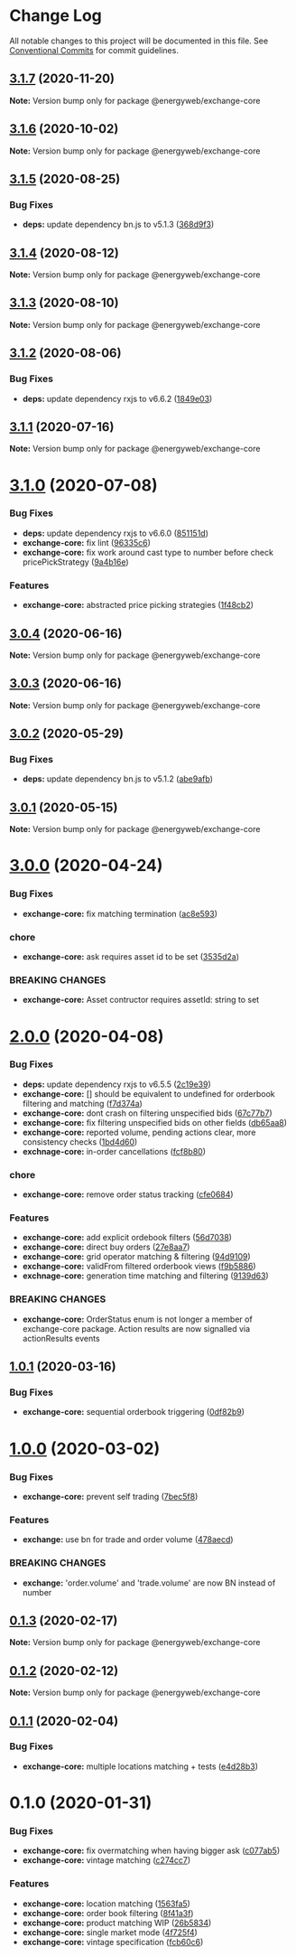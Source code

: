 # Change Log

All notable changes to this project will be documented in this file.
See [Conventional Commits](https://conventionalcommits.org) for commit guidelines.

## [3.1.7](https://github.com/energywebfoundation/origin/compare/@energyweb/exchange-core@3.1.6...@energyweb/exchange-core@3.1.7) (2020-11-20)

**Note:** Version bump only for package @energyweb/exchange-core





## [3.1.6](https://github.com/energywebfoundation/origin/compare/@energyweb/exchange-core@3.1.5...@energyweb/exchange-core@3.1.6) (2020-10-02)

**Note:** Version bump only for package @energyweb/exchange-core





## [3.1.5](https://github.com/energywebfoundation/origin/compare/@energyweb/exchange-core@3.1.4...@energyweb/exchange-core@3.1.5) (2020-08-25)


### Bug Fixes

* **deps:** update dependency bn.js to v5.1.3 ([368d9f3](https://github.com/energywebfoundation/origin/commit/368d9f38229885cb233f5145938f75854f55ed7b))





## [3.1.4](https://github.com/energywebfoundation/origin/compare/@energyweb/exchange-core@3.1.3...@energyweb/exchange-core@3.1.4) (2020-08-12)

**Note:** Version bump only for package @energyweb/exchange-core





## [3.1.3](https://github.com/energywebfoundation/origin/compare/@energyweb/exchange-core@3.1.2...@energyweb/exchange-core@3.1.3) (2020-08-10)

**Note:** Version bump only for package @energyweb/exchange-core





## [3.1.2](https://github.com/energywebfoundation/origin/compare/@energyweb/exchange-core@3.1.1...@energyweb/exchange-core@3.1.2) (2020-08-06)


### Bug Fixes

* **deps:** update dependency rxjs to v6.6.2 ([1849e03](https://github.com/energywebfoundation/origin/commit/1849e030c7cce6bf4d4063f3c6d96d98fbb96041))





## [3.1.1](https://github.com/energywebfoundation/origin/compare/@energyweb/exchange-core@3.1.0...@energyweb/exchange-core@3.1.1) (2020-07-16)

**Note:** Version bump only for package @energyweb/exchange-core





# [3.1.0](https://github.com/energywebfoundation/origin/compare/@energyweb/exchange-core@3.0.4...@energyweb/exchange-core@3.1.0) (2020-07-08)


### Bug Fixes

* **deps:** update dependency rxjs to v6.6.0 ([851151d](https://github.com/energywebfoundation/origin/commit/851151dd110a2b11fc9b491e491c4a152aaac807))
* **exchange-core:** fix lint ([96335c6](https://github.com/energywebfoundation/origin/commit/96335c671ced5233548a5d56ccc63d3f0bc5b791))
* **exchange-core:** fix work around cast type to number before check pricePickStrategy ([9a4b16e](https://github.com/energywebfoundation/origin/commit/9a4b16e07d0133c975dd43fd44c3f32f8b46efbf))


### Features

* **exchange-core:** abstracted price picking strategies ([1f48cb2](https://github.com/energywebfoundation/origin/commit/1f48cb208078ffd107984f9fff05912f40140cb8))





## [3.0.4](https://github.com/energywebfoundation/origin/compare/@energyweb/exchange-core@3.0.3...@energyweb/exchange-core@3.0.4) (2020-06-16)

**Note:** Version bump only for package @energyweb/exchange-core





## [3.0.3](https://github.com/energywebfoundation/origin/compare/@energyweb/exchange-core@3.0.2...@energyweb/exchange-core@3.0.3) (2020-06-16)

**Note:** Version bump only for package @energyweb/exchange-core





## [3.0.2](https://github.com/energywebfoundation/origin/compare/@energyweb/exchange-core@3.0.1...@energyweb/exchange-core@3.0.2) (2020-05-29)


### Bug Fixes

* **deps:** update dependency bn.js to v5.1.2 ([abe9afb](https://github.com/energywebfoundation/origin/commit/abe9afba4c6ad4d02bd8afd044f49582423e1293))





## [3.0.1](https://github.com/energywebfoundation/origin/compare/@energyweb/exchange-core@3.0.0...@energyweb/exchange-core@3.0.1) (2020-05-15)

**Note:** Version bump only for package @energyweb/exchange-core





# [3.0.0](https://github.com/energywebfoundation/origin/compare/@energyweb/exchange-core@2.0.0...@energyweb/exchange-core@3.0.0) (2020-04-24)


### Bug Fixes

* **exchange-core:** fix matching termination ([ac8e593](https://github.com/energywebfoundation/origin/commit/ac8e5933b21dee5255da63571a29b16735dfe4ae))


### chore

* **exchange-core:** ask requires asset id to be set ([3535d2a](https://github.com/energywebfoundation/origin/commit/3535d2ab5d9a53b9079e6a6b9356033ffb210155))


### BREAKING CHANGES

* **exchange-core:** Asset contructor requires assetId: string to set





# [2.0.0](https://github.com/energywebfoundation/origin/compare/@energyweb/exchange-core@1.0.1...@energyweb/exchange-core@2.0.0) (2020-04-08)


### Bug Fixes

* **deps:** update dependency rxjs to v6.5.5 ([2c19e39](https://github.com/energywebfoundation/origin/commit/2c19e39552b2e68a91db9fc8b21127488a9cd576))
* **exchange-core:** [] should be equivalent to undefined for orderbook filtering and matching ([f7d374a](https://github.com/energywebfoundation/origin/commit/f7d374a407fa3e1e653fea5dac2605bb73891310))
* **exchange-core:** dont crash on filtering unspecified bids ([67c77b7](https://github.com/energywebfoundation/origin/commit/67c77b7e65dac5d7ba0e2ee34c1768f617497041))
* **exchange-core:** fix filtering unspecified bids on other fields ([db65aa8](https://github.com/energywebfoundation/origin/commit/db65aa8006588790d56f6fff0cfbbc4bd6816075))
* **exchange-core:** reported volume, pending actions clear, more consistency checks ([1bd4d60](https://github.com/energywebfoundation/origin/commit/1bd4d603361e07a887e33da5b2dea089c2492a1b))
* **exchnage-core:** in-order cancellations ([fcf8b80](https://github.com/energywebfoundation/origin/commit/fcf8b807ca53f2e59d74ebad2f09bed0b7ab981a))


### chore

* **exchange-core:** remove order status tracking ([cfe0684](https://github.com/energywebfoundation/origin/commit/cfe0684b782fb2d627cb6660eac7b78c24ca296e))


### Features

* **exchange-core:** add explicit ordebook filters ([56d7038](https://github.com/energywebfoundation/origin/commit/56d7038de159c98efb2c18cd927979f520d25411))
* **exchange-core:** direct buy orders ([27e8aa7](https://github.com/energywebfoundation/origin/commit/27e8aa7ed70fab15b350c0cc81d9317556a76c92))
* **exchange-core:** grid operator matching & filtering ([94d9109](https://github.com/energywebfoundation/origin/commit/94d9109f9e7ff1b7a2768494b2afbb9477175d62))
* **exchange-core:** validFrom filtered orderbook views ([f9b5886](https://github.com/energywebfoundation/origin/commit/f9b5886fcf2c826940cd3331226c9636c5ba4f83))
* **exchnage-core:** generation time matching and filtering ([9139d63](https://github.com/energywebfoundation/origin/commit/9139d63179dd9a7a2ec65cb8c2ea8a1cda012be8))


### BREAKING CHANGES

* **exchange-core:** OrderStatus enum is not longer a member of exchange-core package. Action results are now signalled via actionResults events





## [1.0.1](https://github.com/energywebfoundation/origin/compare/@energyweb/exchange-core@1.0.0...@energyweb/exchange-core@1.0.1) (2020-03-16)


### Bug Fixes

* **exchange-core:** sequential orderbook triggering ([0df82b9](https://github.com/energywebfoundation/origin/commit/0df82b9753176f7594c3666b9326317ee1cfe1db))





# [1.0.0](https://github.com/energywebfoundation/origin/compare/@energyweb/exchange-core@0.1.3...@energyweb/exchange-core@1.0.0) (2020-03-02)


### Bug Fixes

* **exchange-core:** prevent self trading ([7bec5f8](https://github.com/energywebfoundation/origin/commit/7bec5f855b9753c6b011e1a34fccedc0444029ce))


### Features

* **exchange:** use bn for trade and order volume ([478aecd](https://github.com/energywebfoundation/origin/commit/478aecd19f1be57394145e4c53da0926db10ed62))


### BREAKING CHANGES

* **exchange:** 'order.volume' and 'trade.volume' are now BN instead of number





## [0.1.3](https://github.com/energywebfoundation/origin/compare/@energyweb/exchange-core@0.1.2...@energyweb/exchange-core@0.1.3) (2020-02-17)

**Note:** Version bump only for package @energyweb/exchange-core





## [0.1.2](https://github.com/energywebfoundation/origin/compare/@energyweb/exchange-core@0.1.1...@energyweb/exchange-core@0.1.2) (2020-02-12)

**Note:** Version bump only for package @energyweb/exchange-core





## [0.1.1](https://github.com/energywebfoundation/origin/compare/@energyweb/exchange-core@0.1.0...@energyweb/exchange-core@0.1.1) (2020-02-04)


### Bug Fixes

* **exchange-core:** multiple locations matching + tests ([e4d28b3](https://github.com/energywebfoundation/origin/commit/e4d28b337dbdfb42da1c584219acd92e2266bca3))





# 0.1.0 (2020-01-31)


### Bug Fixes

* **exchange-core:** fix overmatching when having bigger ask ([c077ab5](https://github.com/energywebfoundation/origin/commit/c077ab5eefe38a99e89d002e2fbfe761e793006e))
* **exchange-core:** vintage matching ([c274cc7](https://github.com/energywebfoundation/origin/commit/c274cc7d8e9377e273b21e11eb237b64b358f2a9))


### Features

* **exchange-core:** location matching ([1563fa5](https://github.com/energywebfoundation/origin/commit/1563fa55934ecff2f63f2aa4e57f58eb78883070))
* **exchange-core:** order book filtering ([8f41a3f](https://github.com/energywebfoundation/origin/commit/8f41a3fdb81e97938d8f55584336c5f5b8f6fdc4))
* **exchange-core:** product matching WIP ([26b5834](https://github.com/energywebfoundation/origin/commit/26b5834e81be8807701afe065728a3f5ec1ecfb1))
* **exchange-core:** single market mode ([4f725f4](https://github.com/energywebfoundation/origin/commit/4f725f4c8d483757bd88530f39f0e113c5bec7cb))
* **exchange-core:** vintage specification ([fcb60c6](https://github.com/energywebfoundation/origin/commit/fcb60c69bac6a45b1b4e8897044d4beddc6212fd))

